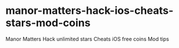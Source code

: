 # manor-matters-hack-ios-cheats-stars-mod-coins
Manor Matters Hack unlimited stars Cheats iOS free coins Mod tips
